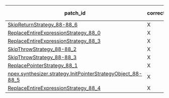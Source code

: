  | patch_id |correctness |Test-validation |NPEX-validation |
 |--- | --- | --- | --- | 
 | [SkipReturnStrategy_88-88_6](./patches/SkipReturnStrategy_88-88_6/patch.java#L95) | X | X | X | 
 | [ReplaceEntireExpressionStrategy_88_0](./patches/ReplaceEntireExpressionStrategy_88_0/patch.java#L95) | X | X | O | 
 | [ReplaceEntireExpressionStrategy_88_3](./patches/ReplaceEntireExpressionStrategy_88_3/patch.java#L95) | X | X | X | 
 | [SkipThrowStrategy_88-88_2](./patches/SkipThrowStrategy_88-88_2/patch.java#L95) | X | X | X | 
 | [SkipThrowStrategy_88-88_3](./patches/SkipThrowStrategy_88-88_3/patch.java#L95) | X | X | X | 
 | [ReplacePointerStrategy_88_1](./patches/ReplacePointerStrategy_88_1/patch.java#L95) | X | X | X | 
 | [npex.synthesizer.strategy.InitPointerStrategyObject_88-88_5](./patches/npex.synthesizer.strategy.InitPointerStrategyObject_88-88_5/patch.java#L95) | X | X | X | 
 | [ReplaceEntireExpressionStrategy_88_4](./patches/ReplaceEntireExpressionStrategy_88_4/patch.java#L95) | X | X | X | 
